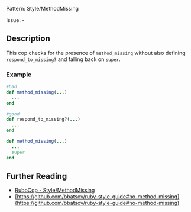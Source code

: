 Pattern: Style/MethodMissing

Issue: -

## Description

This cop checks for the presence of `method_missing` without also
defining `respond_to_missing?` and falling back on `super`.

### Example

```ruby
#bad
def method_missing(...)
  ...
end

#good
def respond_to_missing?(...)
  ...
end

def method_missing(...)
  ...
  super
end
```

## Further Reading

* [RuboCop - Style/MethodMissing](https://rubocop.readthedocs.io/en/latest/cops_style/#stylemethodmissing)
* [https://github.com/bbatsov/ruby-style-guide#no-method-missing](https://github.com/bbatsov/ruby-style-guide#no-method-missing)
